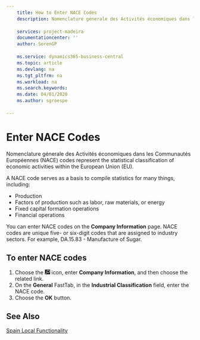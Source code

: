 ```yaml
---
    title: How to Enter NACE Codes
    description: Nomenclature génerale des Activités économiques dans les Communautés Européennes (NACE) codes represent the statistical classification of economic activities within the European Union (EU).

    services: project-madeira 
    documentationcenter: ''
    author: SorenGP

    ms.service: dynamics365-business-central
    ms.topic: article
    ms.devlang: na
    ms.tgt_pltfrm: na
    ms.workload: na
    ms.search.keywords:
    ms.date: 04/01/2020
    ms.author: sgroespe

---
```

# Enter NACE Codes
Nomenclature génerale des Activités économiques dans les Communautés Européennes (NACE) codes represent the statistical classification of economic activities within the European Union (EU).  

A NACE code serves as a basis to compile statistics for many things, including:  

- Production  
- Factors of production such as labor, raw materials, or energy  
- Fixed capital formation operations  
- Financial operations  

You can enter NACE codes on the **Company Information** page. NACE codes are unique five- or six-digit codes that are assigned to industry sectors. For example, DA.15.83 - Manufacture of Sugar.  

## To enter NACE codes  

1.  Choose the ![Search for Page or Report](../../media/ui-search/search_small.png "Search for Page or Report icon") icon, enter **Company Information**, and then choose the related link.  
2.  On the **General** FastTab, in the **Industrial Classification** field, enter the NACE code.  
3.  Choose the **OK** button.  

## See Also  
 [Spain Local Functionality](spain-local-functionality.md)
